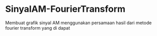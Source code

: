 # SinyalAM-FourierTransform
Membuat grafik sinyal AM menggunakan persamaan hasil dari metode fourier transform yang di dapat
